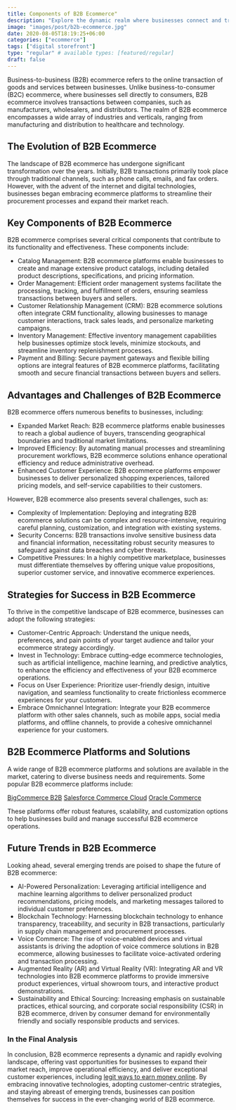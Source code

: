 ```yaml
---
title: Components of B2B Ecommerce"
description: "Explore the dynamic realm where businesses connect and transact online. Discover efficient procurement processes, seamless transactions, and tailored solutions reshaping the landscape of business-to-business commerce."
image: "images/post/b2b-ecommerce.jpg"
date: 2020-08-05T18:19:25+06:00
categories: ["ecommerce"]
tags: ["digital storefront"]
type: "regular" # available types: [featured/regular]
draft: false
---
```


Business-to-business (B2B) ecommerce refers to the online transaction of goods and services between businesses. Unlike business-to-consumer (B2C) ecommerce, where businesses sell directly to consumers, B2B ecommerce involves transactions between companies, such as manufacturers, wholesalers, and distributors. The realm of B2B ecommerce encompasses a wide array of industries and verticals, ranging from manufacturing and distribution to healthcare and technology.

## The Evolution of B2B Ecommerce

The landscape of B2B ecommerce has undergone significant transformation over the years. Initially, B2B transactions primarily took place through traditional channels, such as phone calls, emails, and fax orders. However, with the advent of the internet and digital technologies, businesses began embracing ecommerce platforms to streamline their procurement processes and expand their market reach.

## Key Components of B2B Ecommerce

B2B ecommerce comprises several critical components that contribute to its functionality and effectiveness. These components include:

- Catalog Management: B2B ecommerce platforms enable businesses to create and manage extensive product catalogs, including detailed product descriptions, specifications, and pricing information.
- Order Management: Efficient order management systems facilitate the processing, tracking, and fulfillment of orders, ensuring seamless transactions between buyers and sellers.
- Customer Relationship Management (CRM): B2B ecommerce solutions often integrate CRM functionality, allowing businesses to manage customer interactions, track sales leads, and personalize marketing campaigns.
- Inventory Management: Effective inventory management capabilities help businesses optimize stock levels, minimize stockouts, and streamline inventory replenishment processes.
- Payment and Billing: Secure payment gateways and flexible billing options are integral features of B2B ecommerce platforms, facilitating smooth and secure financial transactions between buyers and sellers.

## Advantages and Challenges of B2B Ecommerce

B2B ecommerce offers numerous benefits to businesses, including:

- Expanded Market Reach: B2B ecommerce platforms enable businesses to reach a global audience of buyers, transcending geographical boundaries and traditional market limitations.
- Improved Efficiency: By automating manual processes and streamlining procurement workflows, B2B ecommerce solutions enhance operational efficiency and reduce administrative overhead.
- Enhanced Customer Experience: B2B ecommerce platforms empower businesses to deliver personalized shopping experiences, tailored pricing models, and self-service capabilities to their customers.

However, B2B ecommerce also presents several challenges, such as:

- Complexity of Implementation: Deploying and integrating B2B ecommerce solutions can be complex and resource-intensive, requiring careful planning, customization, and integration with existing systems.
- Security Concerns: B2B transactions involve sensitive business data and financial information, necessitating robust security measures to safeguard against data breaches and cyber threats.
- Competitive Pressures: In a highly competitive marketplace, businesses must differentiate themselves by offering unique value propositions, superior customer service, and innovative ecommerce experiences.

## Strategies for Success in B2B Ecommerce

To thrive in the competitive landscape of B2B ecommerce, businesses can adopt the following strategies:

- Customer-Centric Approach: Understand the unique needs, preferences, and pain points of your target audience and tailor your ecommerce strategy accordingly.
- Invest in Technology: Embrace cutting-edge ecommerce technologies, such as artificial intelligence, machine learning, and predictive analytics, to enhance the efficiency and effectiveness of your B2B ecommerce operations.
- Focus on User Experience: Prioritize user-friendly design, intuitive navigation, and seamless functionality to create frictionless ecommerce experiences for your customers.
- Embrace Omnichannel Integration: Integrate your B2B ecommerce platform with other sales channels, such as mobile apps, social media platforms, and offline channels, to provide a cohesive omnichannel experience for your customers.

## B2B Ecommerce Platforms and Solutions

A wide range of B2B ecommerce platforms and solutions are available in the market, catering to diverse business needs and requirements. Some popular B2B ecommerce platforms include:

[BigCommerce B2B](https://www.bigcommerce.com/solutions/b2b-ecommerce-platform/)
[Salesforce Commerce Cloud](https://www.salesforce.com/ap/editions-pricing/commerce-cloud/)
[Oracle Commerce](https://docs.oracle.com/en/cloud/saas/cx-commerce/index.html)

These platforms offer robust features, scalability, and customization options to help businesses build and manage successful B2B ecommerce operations.

## Future Trends in B2B Ecommerce

Looking ahead, several emerging trends are poised to shape the future of B2B ecommerce:

- AI-Powered Personalization: Leveraging artificial intelligence and machine learning algorithms to deliver personalized product recommendations, pricing models, and marketing messages tailored to individual customer preferences.
- Blockchain Technology: Harnessing blockchain technology to enhance transparency, traceability, and security in B2B transactions, particularly in supply chain management and procurement processes.
- Voice Commerce: The rise of voice-enabled devices and virtual assistants is driving the adoption of voice commerce solutions in B2B ecommerce, allowing businesses to facilitate voice-activated ordering and transaction processing.
- Augmented Reality (AR) and Virtual Reality (VR): Integrating AR and VR technologies into B2B ecommerce platforms to provide immersive product experiences, virtual showroom tours, and interactive product demonstrations.
- Sustainability and Ethical Sourcing: Increasing emphasis on sustainable practices, ethical sourcing, and corporate social responsibility (CSR) in B2B ecommerce, driven by consumer demand for environmentally friendly and socially responsible products and services.

### In the Final Analysis

In conclusion, B2B ecommerce represents a dynamic and rapidly evolving landscape, offering vast opportunities for businesses to expand their market reach, improve operational efficiency, and deliver exceptional customer experiences, including [legit ways to earn money online](/blog/ways-to-make-money-online). By embracing innovative technologies, adopting customer-centric strategies, and staying abreast of emerging trends, businesses can position themselves for success in the ever-changing world of B2B ecommerce.
